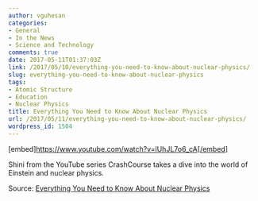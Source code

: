 ```yaml
---
author: vguhesan
categories:
- General
- In the News
- Science and Technology
comments: true
date: 2017-05-11T01:37:03Z
link: /2017/05/10/everything-you-need-to-know-about-nuclear-physics/
slug: everything-you-need-to-know-about-nuclear-physics
tags:
- Atomic Structure
- Education
- Nuclear Physics
title: Everything You Need to Know About Nuclear Physics
url: /2017/05/11/everything-you-need-to-know-about-nuclear-physics/
wordpress_id: 1504
---
```


[embed]https://www.youtube.com/watch?v=lUhJL7o6_cA[/embed]

Shini from the YouTube series CrashCourse takes a dive into the world of Einstein and nuclear physics.

Source: [Everything You Need to Know About Nuclear Physics](https://futurism.com/everything-need-know-about-nuclear-physics/)
